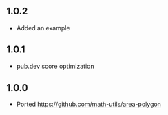 ## 1.0.2

- Added an example

## 1.0.1

- pub.dev score optimization

## 1.0.0

- Ported https://github.com/math-utils/area-polygon
